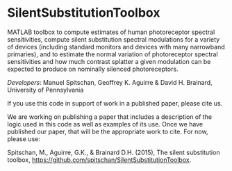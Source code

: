 SilentSubstitutionToolbox
=======================

MATLAB toolbox to compute estimates of human photoreceptor spectral
sensitivities, compute silent substitution spectral modulations for a variety of
devices (including standard monitors and devices with many narrowband
primaries), and to estimate the normal variation of photoreceptor spectral
sensitivities and how much contrast splatter a given modulation can be expected
to produce on nominally silenced photoreceptors.

*Developers*: Manuel Spitschan, Geoffrey K. Aguirre & David H. Brainard,
University of Pennsylvania

If you use this code in support of work in a published paper, please cite us. 

We are working on publishing a paper that includes a description of the logic
used in this code as well as examples of its use.  Once we have published our
paper, that will be the appropriate work to cite.  For now, please use:

  Spitschan, M., Aguirre, G.K., & Brainard D.H. (2015), The silent substitution toolbox,
  https://github.com/spitschan/SilentSubstitutionToolbox.
